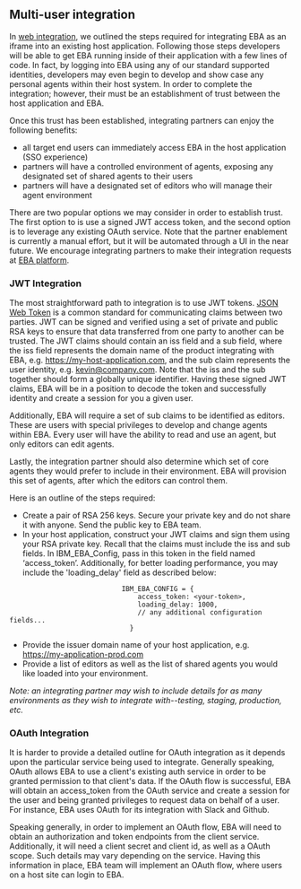 ## Multi-user integration

In [web integration](./Web.md), we outlined the steps required for integrating EBA as an iframe into an existing host application. Following those steps developers will be able to get EBA running inside of their application with a few lines of code. In fact, by logging into EBA using any of our standard supported identities, developers may even begin to develop and show case any personal agents within their host system. In order to complete the integration; however, their must be an establishment of trust between the host application and EBA.  


Once this trust has been established, integrating partners can enjoy the following benefits:

* all target end users can immediately access EBA in the host application (SSO experience)
* partners will have a controlled environment of agents, exposing any designated set of shared agents to their users
* partners will have a designated set of editors who will manage their agent environment


There are two popular options we may consider in order to establish trust. The first option to is use a signed JWT access token, and the second option is to leverage any existing OAuth service. Note that the partner enablement is currently a manual effort, but it will be automated through a UI in the near future. We encourage integrating partners to make their integration requests at [EBA platform](https://github.ibm.com/WCE-Platform/EBA-Platform/issues/new?assignees=&labels=&template=custom.md&title=).


### JWT Integration


The most straightforward path to integration is to use JWT tokens. [JSON Web Token](https://jwt.io) is a common standard for communicating claims between two parties. JWT can be signed and verified using a set of private and public RSA keys to ensure that data transferred from one party to another can be trusted. The JWT claims should contain an iss field and a sub field, where the iss field represents the domain name of the product integrating with EBA, e.g. https://my-host-application.com, and the sub claim represents the user identity, e.g. kevin@company.com. Note that the iss and the sub together should form a globally unique identifier. Having these signed JWT claims, EBA will be in a position to decode the token and successfully identity and create a session for you a given user.
 
Additionally, EBA will require a set of sub claims to be identified as editors. These are users with special privileges to develop and change agents within EBA. Every user will have the ability to read and use an agent, but only editors can edit agents. 


Lastly, the integration partner should also determine which set of core agents they would prefer to include in their environment. EBA will provision this set of agents, after which the editors can control them.
 
Here is an outline of the steps required:
 
* Create a pair of RSA 256 keys. Secure your private key and do not share it with anyone. Send the public key to EBA team. 
* In your host application, construct your JWT claims and sign them using your RSA private key. Recall that the claims must include the iss and sub fields. In IBM_EBA_Config, pass in this token in the field named ‘access_token’. Additionally, for better loading performance, you may include the 'loading_delay' field as described below: 
```
                            IBM_EBA_CONFIG = {
                                access_token: <your-token>,
                                loading_delay: 1000,
                                // any additional configuration fields...
                              }
```
* Provide the issuer domain name of your host application, e.g. https://my-application-prod.com
* Provide a list of editors as well as the list of shared agents you would like loaded into your environment.


_Note: an integrating partner may wish to include details for as many environments as they wish to integrate with--testing, staging, production, etc._


### OAuth Integration

It is harder to provide a detailed outline for OAuth integration as it depends upon the particular service being used to integrate. Generally speaking, OAuth allows EBA to use a client's existing auth service in order to be granted permission to that client's data. If the OAuth flow is successful, EBA will obtain an access_token from the OAuth service and create a session for the user and being granted privileges to request data on behalf of a user. For instance, EBA uses OAuth for its integration with Slack and Github. 

Speaking generally, in order to implement an OAuth flow, EBA will need to obtain an authorization and token endpoints from the client service. Additionally, it will need a client secret and client id, as well as a OAuth scope. Such details may vary depending on the service. Having this information in place, EBA team will implement an OAuth flow, where users on a host site can login to EBA.
